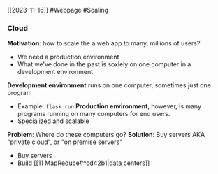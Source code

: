 [[2023-11-16]] #Webpage #Scaling 

### Cloud
**Motivation**: how to scale the a web app to many, millions of users? 
- We need a production environment
- What we've done in the past is soxlely on one computer in a development environment

**Development environment** runs on one computer, sometimes just one program
- Example: `flask run`
**Production environment**, however, is many programs running on many computers for end users.
- Specialized and scalable

**Problem**: Where do these computers go?
**Solution**: Buy servers AKA "private cloud", or "on premise servers"
- Buy servers
- Build [[11 MapReduce#^cd42b1|data centers]]

